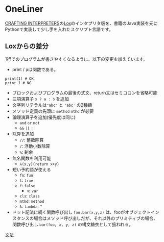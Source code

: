 # OneLiner

[CRAFTING INTERPRETERS](https://craftinginterpreters.com)の[Lox](https://craftinginterpreters.com/the-lox-language.html)のインタプリタ版を、書籍のJava実装を元にPythonで実装して少し手を入れたスクリプト言語です。

## Loxからの差分
1行でのプログラムが書きやすくなるように、以下の変更を加えています。

- print / pは関数である。
```
print(1) # OK
print 1 # NG
```
- ブロックおよびプログラムの最後の式文、return文はセミコロンを省略可能
- 三項演算子 `x ? a : b` を追加
- 文字列リテラルは`"abc"` と `'abc'` の2種類
- メソッド定義の先頭に `method` `mthd` が必要
- 論理演算子を追加(優先度は同じ)
  - `and` `or` `not`
  - `&&` `||` `!`
- 除算を追加
  - `//`: 整数除算
  - `/`: 浮動小数除算
  - `%`: 剰余
- 無名関数を利用可能
  - `λ(x,y){return x+y}`
- 短い予約語が使える
  - `fn`: `fun`
  - `t`: `true`
  - `f`: `false`
    - `v`: `var`
  - `cls`: `class`
  - `mthd`: `method`
  - `λ`: `lambda`, `^`
- ドット記法に続く関数呼び出し `foo.bar(x,y,z)` は、fooがオブジェクトインスタンスの場合はメソッド呼び出しだが、それ以外のプリミティブの場合、 関数呼び出し `bar(foo, x, y, z)` の構文糖衣として扱われる。


[文法](./grammar.md)